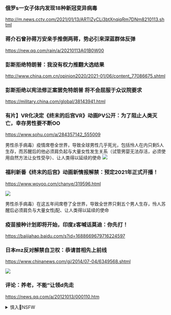 ### 俄罗s一女子体内发现18种新冠变异病毒
http://m.news.cctv.com/2021/01/13/ARTIZyCLi3btXnqiqRm7DNm8210113.shtml

### 蒋介石曾孙蒋万安亲手推倒两蒋，势必引来深蓝群体反弹
https://new.qq.com/rain/a/20210113A01B0W00

### 彭斯拒绝特朗普：我没有权力推翻大选结果
http://www.china.com.cn/opinion2020/2021-01/06/content_77086675.shtml

### 彭斯拒绝以宪法修正案罢免特朗普 将不会屈服于众议院要求
https://military.china.com/global/38143941.html

### 有片】VR化决定《终末的后宫VR》动画PV公开：为了阻止人类灭亡，幸存男性要不断OO
https://www.sohu.com/a/284357142_555009

男性杀手病毒）疫情席卷全世界，导致全球男性几乎死光，包括怜人在内只剩5人生存，而苏醒后的他必须肩负起与大量女性发生关系（试管男婴无法存活，必须使用自然方法让女性受孕）、让人类得以延续的使命
<img src="http://5b0988e595225.cdn.sohucs.com/images/20181225/d7919b877f1c41b386b654c4a4de307a.jpeg">

### 福利新番《终末的后宫》动画新情报解禁：预定2021年正式开播！
https://www.woyoo.com/chanye/319596.html

<img src="https://www.woyoo.com/uploads/allimg/201208/783-20120Q60528.jpg">

男性杀手病毒）在这五年间席卷了全世界，导致全世界只剩五个男人生存，怜人苏醒后必须肩负与大量女性j配、让人类得以延续的使命

### 疫苗接种计划即将开始，印度z客喊话莫迪：你先打！
https://baijiahao.baidu.com/s?id=1688669679716224597

### 日本mz反对解禁自卫权：恭请首相先上前线
https://www.chinanews.com/gj/2014/07-04/6349568.shtml

<img src="https://www.chinanews.com/gj/2014/07-04/U553P4T8D6349568F107DT20140704082933.jpg">

### 评论：养老，不能“让领d先走
https://news.qq.com/a/20121013/000110.htm

<details><summary>慎入🔞NSFW</summary>

Not Safe For Work
<img src="https://upload.wikimedia.org/wikipedia/commons/thumb/d/d3/Biohazard_Symbol_Specification.png/210px-Biohazard_Symbol_Specification.png">

<details><summary><b>风险自理Use At Your Own Risk🈲</summary>


</details>
</details>
